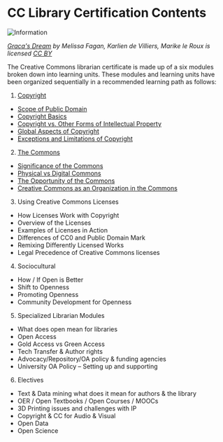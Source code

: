 # CC Library Certification Contents

![Information](https://github.com/creativecommons/cc-cert-lib/blob/master/images/bookdash.jpg)

*[Graca's Dream](http://bookdash.github.io/bookdash-books/gracas-dream/en/) by Melissa Fagan, Karlien de Villiers, Marike le Roux is licensed [CC BY](https://creativecommons.org/licenses/by/4.0/)*

The Creative Commons librarian certificate is made up of a six modules broken down into learning units. These modules and learning units have been organized sequentially in a recommended learning path as follows:


1. 	[Copyright](copyright/index.md)
  * [Scope of Public Domain](copyright/public-domain.md)
  * [Copyright Basics](copyright/basics.md)
  * [Copyright vs. Other Forms of Intellectual Property](copyright/other-ip.md)
  * [Global Aspects of Copyright](copyright/global.md)
  * [Exceptions and Limitations of Copyright](copyright/exceptions-limitations.md)

2. [The Commons](commons/index.md)
  * [Significance of the Commons](commons/significance.md)
  * [Physical vs Digital Commons](commons/physical-digital.md)
  * [The Opportunity of the Commons](commons/opportunity.md)
  * [Creative Commons as an Organization in the Commons](commons/creative-commons.md)

3. Using Creative Commons Licenses
  * How Licenses Work with Copyright
  * Overview of the Licenses
  * Examples of Licenses in Action
  * Differences of CC0 and Public Domain Mark
  * Remixing Differently Licensed Works
  * Legal Precedence of Creative Commons licenses

4. Sociocultural 
  * How / If Open is Better
  * Shift to Openness
  * Promoting Openness
  * Community Development for Openness

5. Specialized Librarian Modules
  * What does open mean for libraries
  * Open Access
  * Gold Access vs Green Access
  * Tech Transfer & Author rights
  * Advocacy/Repository/OA policy & funding agencies
  * University OA Policy – Setting up and supporting

6. Electives
  * Text & Data mining what does it mean for authors & the library
  * OER / Open Textbooks / Open Courses / MOOCs
  * 3D Printing issues and challenges with IP
  * Copyright & CC for Audio & Visual
  * Open Data
  * Open Science
